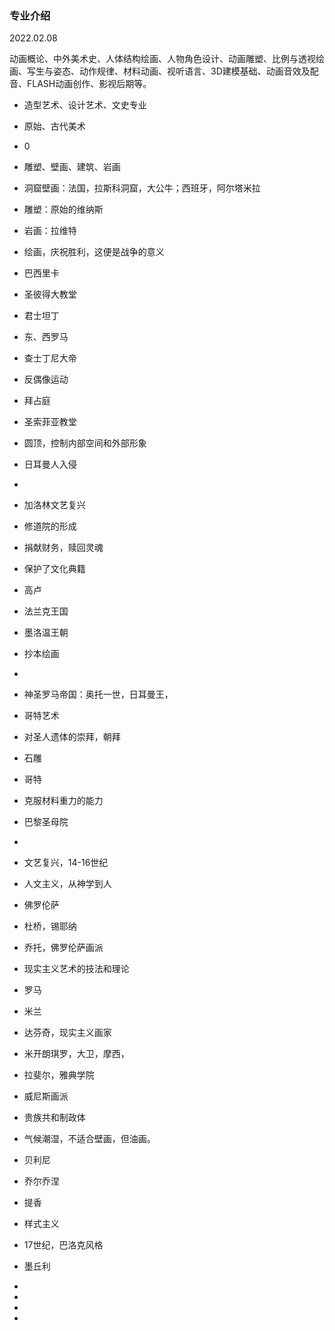 ### 专业介绍  

2022.02.08

动画概论、中外美术史、人体结构绘画、人物角色设计、动画雕塑、比例与透视绘画、写生与姿态、动作规律、材料动画、视听语言、3D建模基础、动画音效及配音、FLASH动画创作、影视后期等。
- 造型艺术、设计艺术、文史专业  
- 原始、古代美术  
- 0
- 雕塑、壁画、建筑、岩画  
- 洞窟壁画：法国，拉斯科洞窟，大公牛；西班牙，阿尔塔米拉  
- 雕塑：原始的维纳斯  
- 岩画：拉维特  
- 绘画，庆祝胜利，这便是战争的意义  
-  巴西里卡  
-  圣彼得大教堂  
-  君士坦丁  
-  东、西罗马  
-  查士丁尼大帝  
-  反偶像运动  
-  拜占庭  
-  圣索菲亚教堂  
-  圆顶，控制内部空间和外部形象  
- 日耳曼人入侵
- 
- 加洛林文艺复兴  
- 修道院的形成  
- 捐献财务，赎回灵魂  
- 保护了文化典籍  
- 高卢  
- 法兰克王国  
- 墨洛温王朝  
- 抄本绘画  
-   
- 神圣罗马帝国：奥托一世，日耳曼王，
- 哥特艺术  
- 对圣人遗体的崇拜，朝拜  
- 石雕  
- 哥特  
- 克服材料重力的能力  
- 巴黎圣母院   
- 
- 文艺复兴，14-16世纪  
- 人文主义，从神学到人  
- 佛罗伦萨  
- 杜桥，锡耶纳  
- 乔托，佛罗伦萨画派  
- 现实主义艺术的技法和理论  
- 罗马  
- 米兰  
- 达芬奇，现实主义画家  
- 米开朗琪罗，大卫，摩西，  
- 拉斐尔，雅典学院  
- 威尼斯画派  
- 贵族共和制政体  
- 气候潮湿，不适合壁画，但油画。  
- 贝利尼  
- 乔尔乔涅  
- 提香  

- 样式主义  
- 17世纪，巴洛克风格  
- 墨丘利  
- 
- 
- 
- 
